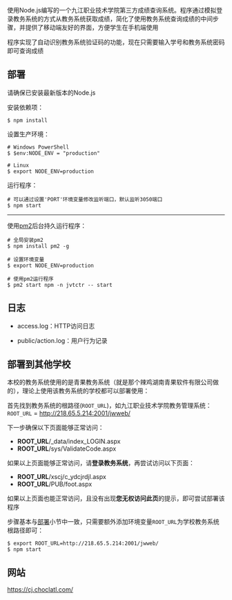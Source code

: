使用Node.js编写的一个九江职业技术学院第三方成绩查询系统。程序通过模拟登录教务系统的方式从教务系统获取成绩，简化了使用教务系统查询成绩的中间步骤，并提供了移动端友好的界面，方便学生在手机端使用

程序实现了自动识别教务系统验证码的功能，现在只需要输入学号和教务系统密码即可查询成绩

## 部署

请确保已安装最新版本的Node.js

安装依赖项：

```
$ npm install
```

设置生产环境：

```
# Windows PowerShell
$ $env:NODE_ENV = "production"

# Linux
$ export NODE_ENV=production
```

运行程序：

```
# 可以通过设置'PORT'环境变量修改监听端口，默认监听3050端口
$ npm start
```

---

使用[pm2](https://github.com/Unitech/pm2)后台持久运行程序：

```
# 全局安装pm2
$ npm install pm2 -g

# 设置环境变量
$ export NODE_ENV=production

# 使用pm2运行程序
$ pm2 start npm -n jvtctr -- start
```


## 日志

- access.log：HTTP访问日志

- public/action.log：用户行为记录


## 部署到其他学校

本校的教务系统使用的是青果教务系统（就是那个辣鸡湖南青果软件有限公司做的），理论上使用该教务系统的学校都可以部署使用：

首先找到教务系统的根路径(`ROOT_URL`)，如九江职业技术学院教务管理系统：`ROOT_URL` = <http://218.65.5.214:2001/jwweb/>

下一步确保以下页面能够正常访问：

- **ROOT_URL**/_data/index_LOGIN.aspx
- **ROOT_URL**/sys/ValidateCode.aspx

如果以上页面能够正常访问，请**登录教务系统**，再尝试访问以下页面：

- **ROOT_URL**/xscj/c_ydcjrdjl.aspx
- **ROOT_URL**/PUB/foot.aspx

如果以上页面也能正常访问，且没有出现**您无权访问此页**的提示，即可尝试部署该程序

步骤基本与[部署](#部署)小节中一致，只需要额外添加环境变量`ROOT_URL`为学校教务系统根路径即可：

```
$ export ROOT_URL=http://218.65.5.214:2001/jwweb/
$ npm start
```

## 网站

<https://cj.choclatl.com/>